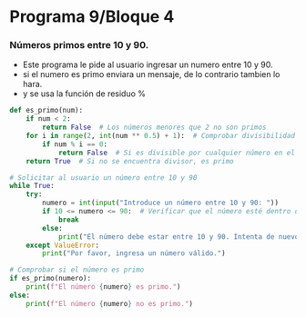 # Programa 9/Bloque 4
### Números primos entre 10 y 90.
- Este programa le pide al usuario ingresar un numero entre 10 y 90.
- si el numero es primo enviara un mensaje, de lo contrario tambien lo hara.
- y se usa la función de residuo %
```python
def es_primo(num):
    if num < 2:
        return False  # Los números menores que 2 no son primos
    for i in range(2, int(num ** 0.5) + 1):  # Comprobar divisibilidad hasta la raíz cuadrada del número
        if num % i == 0:
            return False  # Si es divisible por cualquier número en el rango, no es primo
    return True  # Si no se encuentra divisor, es primo

# Solicitar al usuario un número entre 10 y 90
while True:
    try:
        numero = int(input("Introduce un número entre 10 y 90: "))
        if 10 <= numero <= 90:  # Verificar que el número esté dentro del rango
            break
        else:
            print("El número debe estar entre 10 y 90. Intenta de nuevo.")
    except ValueError:
        print("Por favor, ingresa un número válido.")

# Comprobar si el número es primo
if es_primo(numero):
    print(f"El número {numero} es primo.")
else:
    print(f"El número {numero} no es primo.")
